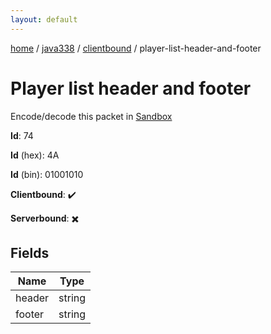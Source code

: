 ```yaml
---
layout: default
---
```


[home](/)  /  [java338](/protocol/java338)  /  [clientbound](/protocol/java338/clientbound)  /  player-list-header-and-footer

# Player list header and footer

Encode/decode this packet in [Sandbox](../../../sandbox/java338#clientbound.player_list_header_and_footer)

**Id**: 74

**Id** (hex): 4A

**Id** (bin): 01001010

**Clientbound**: ✔️

**Serverbound**: ✖️

## Fields

Name | Type
---|---
header | string
footer | string
